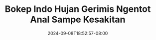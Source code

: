 --- 
title: "Bokep Indo Hujan Gerimis Ngentot Anal Sampe Kesakitan"
description: "nonton  video bokep Bokep Indo Hujan Gerimis Ngentot Anal Sampe Kesakitan gratis full terbaru"
date: 2024-09-08T18:52:57-08:00
file_code: "9lji5izn1poa"
draft: false
cover: "mxztwsfw0as5fkdj.jpg"
tags: ["Bokep", "Indo", "Hujan", "Gerimis", "Ngentot", "Anal", "Sampe", "Kesakitan", "bokep-indo", "bokep-viral", "bokep-ig"]
length: 232
fld_id: "1483139"
foldername: "Anal indo"
categories: ["Anal indo"]
views: 0
---